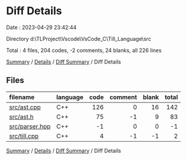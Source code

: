 # Diff Details

Date : 2023-04-29 23:42:44

Directory d:\\TLProject\\Vscode\\VsCode_C\\Till_Language\\src

Total : 4 files,  204 codes, -2 comments, 24 blanks, all 226 lines

[Summary](results.md) / [Details](details.md) / [Diff Summary](diff.md) / Diff Details

## Files
| filename | language | code | comment | blank | total |
| :--- | :--- | ---: | ---: | ---: | ---: |
| [src/ast.cpp](/src/ast.cpp) | C++ | 126 | 0 | 16 | 142 |
| [src/ast.h](/src/ast.h) | C++ | 75 | -1 | 9 | 83 |
| [src/parser.hpp](/src/parser.hpp) | C++ | -1 | 0 | 0 | -1 |
| [src/till.cpp](/src/till.cpp) | C++ | 4 | -1 | -1 | 2 |

[Summary](results.md) / [Details](details.md) / [Diff Summary](diff.md) / Diff Details